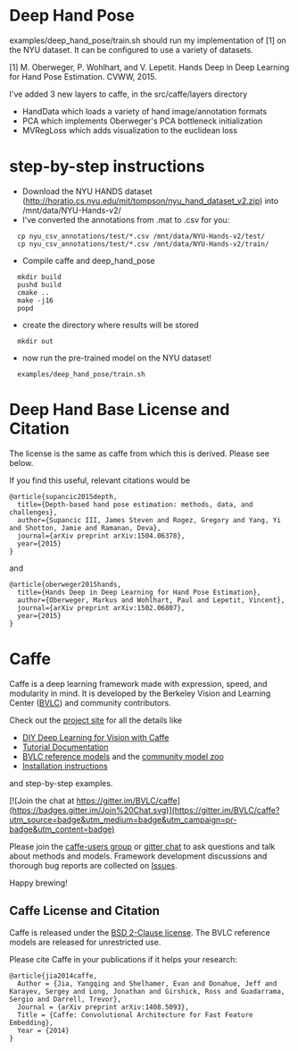 # Deep Hand Pose

examples/deep_hand_pose/train.sh should run my implementation of [1] on the NYU dataset. It can be configured to
 use a variety of datasets. 

[1] M. Oberweger, P. Wohlhart, and V. Lepetit. Hands Deep in
Deep Learning for Hand Pose Estimation. CVWW, 2015.

I've added 3 new layers to caffe, in the src/caffe/layers directory
- HandData which loads a variety of hand image/annotation formats
- PCA which implements Oberweger's PCA bottleneck initialization
- MVRegLoss which adds visualization to the euclidean loss

# step-by-step instructions

- Download the NYU HANDS dataset (http://horatio.cs.nyu.edu/mit/tompson/nyu_hand_dataset_v2.zip) into /mnt/data/NYU-Hands-v2/
- I've converted the annotations from .mat to .csv for you:
```
  cp nyu_csv_annotations/test/*.csv /mnt/data/NYU-Hands-v2/test/
  cp nyu_csv_annotations/test/*.csv /mnt/data/NYU-Hands-v2/train/
```
- Compile caffe and deep_hand_pose
```
  mkdir build
  pushd build
  cmake ..
  make -j16
  popd
```  
- create the directory where results will be stored
```
  mkdir out
```
- now run the pre-trained model on the NYU dataset! 
```
  examples/deep_hand_pose/train.sh
```
# Deep Hand Base License and Citation

The license is the same as caffe from which this is derived. Please see below. 

If you find this useful, relevant citations would be

    @article{supancic2015depth,
      title={Depth-based hand pose estimation: methods, data, and challenges},
      author={Supancic III, James Steven and Rogez, Gregory and Yang, Yi and Shotton, Jamie and Ramanan, Deva},
      journal={arXiv preprint arXiv:1504.06378},
      year={2015}
    }

and

    @article{oberweger2015hands,
      title={Hands Deep in Deep Learning for Hand Pose Estimation},
      author={Oberweger, Markus and Wohlhart, Paul and Lepetit, Vincent},
      journal={arXiv preprint arXiv:1502.06807},
      year={2015}
    }

# Caffe

Caffe is a deep learning framework made with expression, speed, and modularity in mind.
It is developed by the Berkeley Vision and Learning Center ([BVLC](http://bvlc.eecs.berkeley.edu)) and community contributors.

Check out the [project site](http://caffe.berkeleyvision.org) for all the details like

- [DIY Deep Learning for Vision with Caffe](https://docs.google.com/presentation/d/1UeKXVgRvvxg9OUdh_UiC5G71UMscNPlvArsWER41PsU/edit#slide=id.p)
- [Tutorial Documentation](http://caffe.berkeleyvision.org/tutorial/)
- [BVLC reference models](http://caffe.berkeleyvision.org/model_zoo.html) and the [community model zoo](https://github.com/BVLC/caffe/wiki/Model-Zoo)
- [Installation instructions](http://caffe.berkeleyvision.org/installation.html)

and step-by-step examples.

[![Join the chat at https://gitter.im/BVLC/caffe](https://badges.gitter.im/Join%20Chat.svg)](https://gitter.im/BVLC/caffe?utm_source=badge&utm_medium=badge&utm_campaign=pr-badge&utm_content=badge)

Please join the [caffe-users group](https://groups.google.com/forum/#!forum/caffe-users) or [gitter chat](https://gitter.im/BVLC/caffe) to ask questions and talk about methods and models.
Framework development discussions and thorough bug reports are collected on [Issues](https://github.com/BVLC/caffe/issues).

Happy brewing!

## Caffe License and Citation

Caffe is released under the [BSD 2-Clause license](https://github.com/BVLC/caffe/blob/master/LICENSE).
The BVLC reference models are released for unrestricted use.

Please cite Caffe in your publications if it helps your research:

    @article{jia2014caffe,
      Author = {Jia, Yangqing and Shelhamer, Evan and Donahue, Jeff and Karayev, Sergey and Long, Jonathan and Girshick, Ross and Guadarrama, Sergio and Darrell, Trevor},
      Journal = {arXiv preprint arXiv:1408.5093},
      Title = {Caffe: Convolutional Architecture for Fast Feature Embedding},
      Year = {2014}
    }
